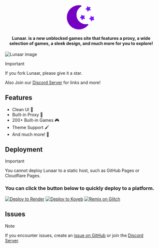 <div align=center>

<kbd><img align="center" src="public/media/logo.svg" width="100"></kbd>

<h4 align="center">Lunaar. is a new unblocked games site that features a proxy, a wide selection of games, a sleek design, and much more for you to explore!</h4>
</div>

![Lunaar image](https://i.imgur.com/8LWMrXt.png)

> [!IMPORTANT]
> If you fork Lunaar, please give it a star.

Also Join our [Discord Server](https://dsc.gg/parcoil) for links and more!

## Features

- Clean UI 🧽
- Built-in Proxy 🚀
- 200+ Built-in Games 🎮
- Theme Support 🖌️
- And much more! 🤯

## Deployment

> [!IMPORTANT]
> You cannot deploy Lunaar to a static host, such as GitHub Pages or Cloudflare Pages.

### You can click the button below to quickly deploy to a platform.

[![Deploy to Render](https://binbashbanana.github.io/deploy-buttons/buttons/remade/render.svg)](https://render.com/deploy?repo=https://github.com/Parcoil/lunaar.org)
[![Deploy to Koyeb](https://binbashbanana.github.io/deploy-buttons/buttons/remade/koyeb.svg)](https://app.koyeb.com/deploy?type=git&repository=github.com/Parcoil/lunaar.org&branch=main&name=Lunaar)
<a target="_blank" href="https://glitch.com/edit/#!/import/github/parcoil/lunaar.org"><img alt="Remix on Glitch" src="https://binbashbanana.github.io/deploy-buttons/buttons/remade/glitch.svg"></a>

## Issues

> [!NOTE]
> If you encounter issues, create an [issue on GitHub](https://github.com/Parcoil/lunaar.org/issues/new) or join the [Discord Server](https://dsc.gg/parcoil).
